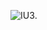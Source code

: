 ![IU3](https://user-images.githubusercontent.com/84236806/136142790-9c564a35-9cee-4a8c-8cb3-9740e6337817.jpg).
